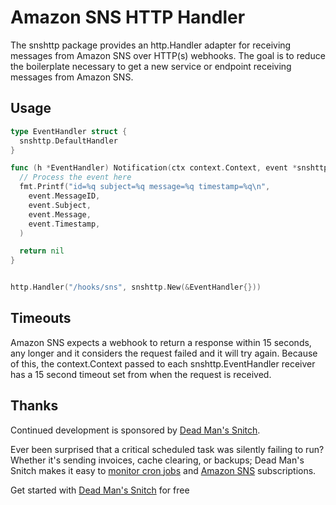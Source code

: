 # Amazon SNS HTTP Handler

The snshttp package provides an http.Handler adapter for receiving messages
from Amazon SNS over HTTP(s) webhooks. The goal is to reduce the boilerplate
necessary to get a new service or endpoint receiving messages from Amazon SNS.

## Usage

```go
type EventHandler struct {
  snshttp.DefaultHandler
}

func (h *EventHandler) Notification(ctx context.Context, event *snshttp.Notification) error {
  // Process the event here
  fmt.Printf("id=%q subject=%q message=%q timestamp=%q\n",
    event.MessageID,
    event.Subject,
    event.Message,
    event.Timestamp,
  )

  return nil
}


http.Handler("/hooks/sns", snshttp.New(&EventHandler{}))
```

## Timeouts

Amazon SNS expects a webhook to return a response within 15 seconds, any longer
and it considers the request failed and it will try again. Because of this, the
context.Context passed to each snshttp.EventHandler receiver has a 15 second
timeout set from when the request is received.

## Thanks

Continued development is sponsored by [Dead Man's Snitch](https://deadmanssnitch.com).

Ever been surprised that a critical scheduled task was silently failing to
run? Whether it's sending invoices, cache clearing, or backups; Dead Man's
Snitch makes it easy to [monitor cron jobs](https://deadmanssnitch.com/docs/cron-job-monitoring)
and [Amazon SNS](https://deadmanssnitch.com/docs/amazon-sns) subscriptions.

Get started with [Dead Man's Snitch](https://deadmanssnitch.com/plans) for free
